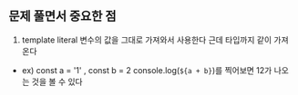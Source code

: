 ## 문제 풀면서 중요한 점

1. template literal
   변수의 값을 그대로 가져와서 사용한다
   근데 타입까지 같이 가져온다
- 
   ex) const a = '1' , const b = 2
   console.log(`${a + b}`)를 찍어보면 12가 나오는 것을 볼 수 있다
